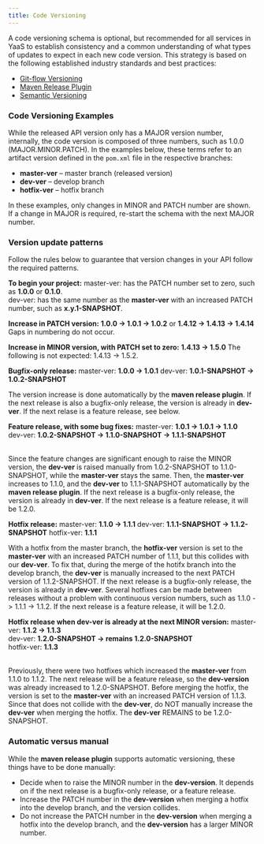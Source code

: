 ```yaml
---
title: Code Versioning
---
```


A code versioning schema is optional, but recommended for all services in YaaS to establish consistency and a common understanding of what types of updates to expect in each new code version. This strategy is based on the following established industry standards and best practices:

* [Git-flow Versioning](https://datasift.github.io/gitflow/Versioning.html)
* [Maven Release Plugin](https://maven.apache.org/maven-release/maven-release-plugin/)
* [Semantic Versioning](http://semver.org/)

### Code Versioning Examples

While the released API version only has a MAJOR version number, internally, the code version is composed of three numbers, such as 1.0.0 (MAJOR.MINOR.PATCH). In the examples below, these terms refer to an artifact version defined in the `pom.xml` file in the respective branches:

* **master-ver** – master branch (released version)
* **dev-ver** – develop branch
* **hotfix-ver** – hotfix branch

In these examples, only changes in MINOR and PATCH number are shown. If a change in MAJOR is required, re-start the schema with the next MAJOR number.

### Version update patterns
Follow the rules below to guarantee that version changes in your API follow the required patterns.

**To begin your project:**
master-ver: has the PATCH number set to zero, such as **1.0.0** or **0.1.0**.<br>
dev-ver: has the same number as the **master-ver** with an increased PATCH number, such as **x.y.1-SNAPSHOT**.

**Increase in PATCH version:**
**1.0.0 -> 1.0.1 -> 1.0.2** or **1.4.12 -> 1.4.13 -> 1.4.14**
Gaps in numbering do not occur.

**Increase in MINOR version, with PATCH set to zero:**
**1.4.13 -> 1.5.0**
The following is not expected: 1.4.13 -> 1.5.2.

**Bugfix-only release:**
master-ver: **1.0.0 -> 1.0.1**
dev-ver: **1.0.1-SNAPSHOT -> 1.0.2-SNAPSHOT**

The version increase is done automatically by the **maven release plugin**. If the next release is also a bugfix-only release, the version is already in **dev-ver**. If the next relase is a feature release, see below.

**Feature release, with some bug fixes:**
master-ver: **1.0.1 -> 1.0.1 -> 1.1.0**<br>
dev-ver: **1.0.2-SNAPSHOT -> 1.1.0-SNAPSHOT -> 1.1.1-SNAPSHOT**<br><br>

Since the feature changes are significant enough to raise the MINOR version, the **dev-ver** is raised manually from 1.0.2-SNAPSHOT to 1.1.0-SNAPSHOT, while the **master-ver** stays the same. Then, the **master-ver** increases to 1.1.0, and the **dev-ver** to 1.1.1-SNAPSHOT automatically by the **maven release plugin**. If the next release is a bugfix-only release, the version is already in **dev-ver**. If the next release is a feature release, it will be 1.2.0.

**Hotfix release:**
master-ver: **1.1.0 -> 1.1.1**
dev-ver: **1.1.1-SNAPSHOT -> 1.1.2-SNAPSHOT**
hotfix-ver: **1.1.1**

With a hotfix from the master branch, the **hotfix-ver** version is set to the **master-ver** with an increased PATCH number of 1.1.1, but this collides with our **dev-ver**. To fix that, during the merge of the hotifx branch into the develop branch, the **dev-ver** is manually increased to the next PATCH version of 1.1.2-SNAPSHOT. If the next release is a bugfix-only release, the version is already in **dev-ver**. Several hotfixes can be made between releases without a problem with continuous version numbers, such as 1.1.0 -> 1.1.1 -> 1.1.2. If the next release is a feature release, it will be 1.2.0.

**Hotfix release when **dev-ver** is already at the next MINOR version:**
master-ver: **1.1.2 -> 1.1.3**<br>
dev-ver: **1.2.0-SNAPSHOT -> remains 1.2.0-SNAPSHOT**<br>
hotfix-ver: **1.1.3**<br><br>

Previously, there were two hotfixes which increased the **master-ver** from 1.1.0 to 1.1.2. The next release will be a feature release, so the **dev-version** was already increased to 1.2.0-SNAPSHOT. Before merging the hotfix, the version is set to the **master-ver** with an increased PATCH version of 1.1.3. Since that does not collide with the **dev-ver**, do NOT manually increase the **dev-ver** when merging the hotfix. The **dev-ver** REMAINS to be 1.2.0-SNAPSHOT.

### Automatic versus manual
While the **maven release plugin** supports automatic versioning, these things have to be done manually:
* Decide when to raise the MINOR number in the **dev-version**. It depends on if the next release is a bugfix-only release, or a feature release.
* Increase the PATCH number in the **dev-version** when merging a hotfix into the develop branch, and the version collides.
* Do not increase the PATCH number in the **dev-version** when merging a hotfix into the develop branch, and the **dev-version** has a larger MINOR number.
